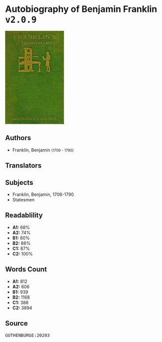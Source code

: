 # Autobiography of Benjamin Franklin <kbd>v2.0.9</kbd>

![](./cover.medium.jpg "")

## Authors


 - Franklin, Benjamin <small>(1706 - 1790)</small>

## Translators



## Subjects


 - Franklin, Benjamin, 1706-1790
 - Statesmen

## Readablility


 - **A1:** 68%
 - **A2:** 74%
 - **B1:** 80%
 - **B2:** 86%
 - **C1:** 87%
 - **C2:** 100%

## Words Count


 - **A1:** 812
 - **A2:** 606
 - **B1:** 939
 - **B2:** 1168
 - **C1:** 388
 - **C2:** 3894

## Source


<kbd>GUTHENBURGE:20203</kbd>
